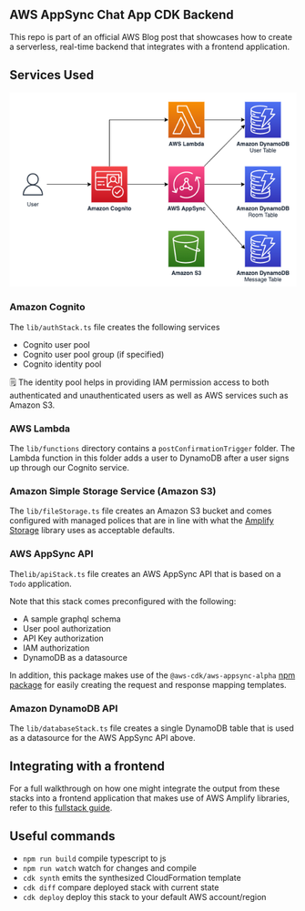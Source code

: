 ## AWS AppSync Chat App CDK Backend

This repo is part of an official AWS Blog post that showcases how to create a serverless, real-time backend that integrates with a frontend application.

## Services Used

![service diagram](./diagram.png)

### Amazon Cognito

The `lib/authStack.ts` file creates the following services

- Cognito user pool
- Cognito user pool group (if specified)
- Cognito identity pool

🗒️ The identity pool helps in providing IAM permission access to both authenticated and unauthenticated users as well as AWS services such as Amazon S3.

### AWS Lambda

The `lib/functions` directory contains a `postConfirmationTrigger` folder. The Lambda function in this folder adds a user to DynamoDB after a user signs up through our Cognito service.

### Amazon Simple Storage Service (Amazon S3)

The `lib/fileStorage.ts` file creates an Amazon S3 bucket and comes configured with managed polices that are in line with what the [Amplify Storage](https://docs.amplify.aws/cli/storage/import/#configuring-iam-role-to-use-amplify-recommended-policies) library uses as acceptable defaults.

### AWS AppSync API

The`lib/apiStack.ts` file creates an AWS AppSync API that is based on a `Todo` application.

Note that this stack comes preconfigured with the following:

- A sample graphql schema
- User pool authorization
- API Key authorization
- IAM authorization
- DynamoDB as a datasource

In addition, this package makes use of the `@aws-cdk/aws-appsync-alpha` [npm package](https://www.npmjs.com/package/@aws-cdk/aws-appsync-alpha) for easily creating the request and response mapping templates.

### Amazon DynamoDB API

The `lib/databaseStack.ts` file creates a single DynamoDB table that is used as a datasource for the AWS AppSync API above.

## Integrating with a frontend

For a full walkthrough on how one might integrate the output from these stacks into a frontend application that makes use of AWS Amplify libraries, refer to this [fullstack guide](https://blog.focusotter.com/the-fullstack-guide-to-creating-appsync-apis-with-the-aws-cdk#heading-interacting-with-a-nextjs-frontend).

## Useful commands

- `npm run build` compile typescript to js
- `npm run watch` watch for changes and compile
- `cdk synth` emits the synthesized CloudFormation template
- `cdk diff` compare deployed stack with current state
- `cdk deploy` deploy this stack to your default AWS account/region


